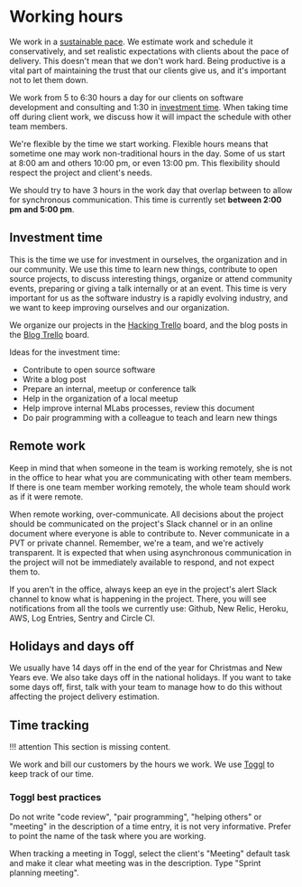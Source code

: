 # Working hours

We work in a [sustainable pace](http://www.extremeprogramming.org/rules/overtime.html). We estimate work and schedule it conservatively, and set realistic expectations with clients about the pace of delivery. This doesn't mean that we don't work hard. Being productive is a vital part of maintaining the trust that our clients give us, and it's important not to let them down.

We work from 5 to 6:30 hours a day for our clients on software development and consulting and 1:30 in [investment time](https://thoughtbot.com/playbook/our-company/time). When taking time off during client work, we discuss how it will impact the schedule with other team members.

We're flexible by the time we start working. Flexible hours means that sometime one may work non-traditional hours in the day. Some of us start at 8:00 am and others 10:00 pm, or even 13:00 pm. This flexibility should respect the project and client's needs.

We should try to have 3 hours in the work day that overlap between to allow for synchronous communication. This time is currently set **between 2:00 pm and 5:00 pm**.

## Investment time

This is the time we use for investment in ourselves, the organization and in our community. We use this time to learn new things, contribute to open source projects, to discuss interesting things, organize or attend community events, preparing or giving a talk internally or at an event. This time is very important for us as the software industry is a rapidly evolving industry, and we want to keep improving ourselves and our organization.

We organize our projects in the [Hacking Trello](https://trello.com/b/6Qg8rle1/mochileiros-hacking) board, and the blog posts in the [Blog Trello](https://trello.com/b/zdmuA1MN/mochileiros-blog) board.

Ideas for the investment time:

* Contribute to open source software
* Write a blog post
* Prepare an internal, meetup or conference talk
* Help in the organization of a local meetup
* Help improve internal MLabs processes, review this document
* Do pair programming with a colleague to teach and learn new things

## Remote work

Keep in mind that when someone in the team is working remotely, she is not in the office to hear what you are communicating with other team members. If there is one team member working remotely, the whole team should work as if it were remote.

When remote working, over-communicate. All decisions about the project should be communicated on the project's Slack channel or in an online document where everyone is able to contribute to. Never communicate in a PVT or private channel. Remember, we're a team, and we're actively transparent. It is expected that when using asynchronous communication in the project will not be immediately available to respond, and not expect them to.

If you aren't in the office, always keep an eye in the project's alert Slack channel to know what is happening in the project. There, you will see notifications from all the tools we currently use: Github, New Relic, Heroku, AWS, Log Entries, Sentry and Circle CI.

## Holidays and days off

We usually have 14 days off in the end of the year for Christmas and New Years eve. We also take days off in the national holidays. If you want to take some days off, first, talk with your team to manage how to do this without affecting the project delivery estimation.

## Time tracking

!!! attention
    This section is missing content.

We work and bill our customers by the hours we work. We use [Toggl](https://www.toggl.com) to keep track of our time.

### Toggl best practices

Do not write "code review", "pair programming", "helping others" or "meeting" in the description of a time entry, it is not very informative. Prefer to point the name of the task where you are working.

When tracking a meeting in Toggl, select the client's "Meeting" default task and make it clear what meeting was in the description. Type "Sprint planning meeting".
